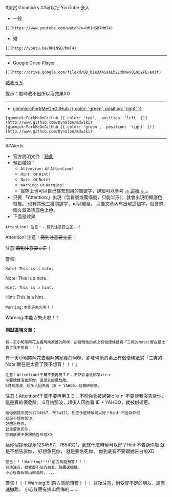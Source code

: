 #測試 Gimmicks
##可以把 YouTube 嵌入
- 一般
```markdown
[](https://www.youtube.com/watch?v=RMINSD7MmT4)
```
[](https://www.youtube.com/watch?v=RMINSD7MmT4)
- 短
```markdown
[](http://youtu.be/RMINSD7MmT4)
```
[](http://youtu.be/RMINSD7MmT4)

----

- Google Drive Player
```markdown
[](http://drive.google.com/file/d/0B_b1e3AASsaLb21xbmwxQ19BZFE/edit)
```
[](http://drive.google.com/file/d/0B_b1e3AASsaLb21xbmwxQ19BZFE/edit)
[點我ㄎㄎ](http://drive.google.com/file/d/0B_b1e3AASsaLb21xbmwxQ19BZFE/edit)

提示：暫時改不出所以沒效果XD

----

- [gimmick:ForkMeOnGitHub ({ color: 'green',  position: 'right' })](http://www.github.com/Dynalon/mdwiki)
```
[gimmick:ForkMeOnGitHub ({ color: 'red',  position: 'left' })](http://www.github.com/Dynalon/mdwiki)
[gimmick:ForkMeOnGitHub ({ color: 'green',  position: 'right' })](http://www.github.com/Dynalon/mdwiki)
```

----

##Alerts
- 官方說明文件：[點此](http://dynalon.github.io/mdwiki/#!gimmicks.md#Alerts)
- 預設種類：
  - ``Attention:`` or ``Attention!``
  - ``Hint:`` or ``Hint!``
  - ``Note:`` or ``Note!``
  - ``Warning:`` or ``Warning!``
  - 實際上也可以自己擴充想用的關鍵字，詳細可以參考 [ → 這裡 ← ](http://3dtech.jp/blog/?p=101) 。
- 只要 「Attention:」出現（含冒號或驚嘆號，只能半形），就會出現明顯底色框框。
也有其他三種關鍵字，可以觸發。
只要文章內有出現這個字，就會整個文章區塊底色上色。
- 下面是效果

```
Attention! 注意！~~聽到注意要立正~~！
```

Attention! 注意！~~聽到注意要立正~~！

注意!~~聽到注意要立正~~！

警告!

```
Note! This is a note.
```

Note! This is a note.

```
Hint: This is a hint.
```

Hint: This is a hint.

```
Warning:本能寺失火啦！！
```

Warning:本能寺失火啦！！


#### 測試區塊文章：
```
有一天小明帶阿花去看阿狗家養的阿咪，卻發現他的桌上有個便條紙寫「三爽的Note!實在是太貴了我不想買！！！」
```

有一天小明帶阿花去看阿狗家養的阿咪，卻發現他的桌上有個便條紙寫「三爽的Note!實在是太貴了我不想買！！！」

```
注意！Attention!千萬不要再用ＩＥ，不然你會被綁架ｄｅｒ
不要說我沒告訴你，這是真的很危險。
6月初那波，超多人因為看 IE + YAHOO，就被綁架惹。
```

注意！Attention!千萬不要再用ＩＥ，不然你會被綁架ｄｅｒ
不要說我沒告訴你，這是真的很危險。
6月初那波，超多人因為看 IE + YAHOO，就被綁架惹。

```
給你個提示提示1234567，7654321，到底什麼時候可以好？Hint:不告訴你啦
就是不想告訴你，
好想急死你，
就是要急死你，
你到底要不要跟她告白啦XD
```

給你個提示提示1234567，7654321，到底什麼時候可以好？Hint:不告訴你啦
就是不想告訴你，
好想急死你，
就是要急死你，
你到底要不要跟她告白啦XD

```
警告！！！Warning!!!!!前方高能預警！！！
背後注意，耐受度不足的朋友，請盡速撤離。
小心後面有排山倒海的......
```

警告！！！Warning!!!!!前方高能預警！！！
背後注意，耐受度不足的朋友，請盡速撤離。
小心後面有排山倒海的......